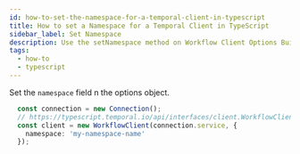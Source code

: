 ```yaml
---
id: how-to-set-the-namespace-for-a-temporal-client-in-typescript
title: How to set a Namespace for a Temporal Client in TypeScript
sidebar_label: Set Namespace
description: Use the setNamespace method on Workflow Client Options Builder.
tags:
  - how-to
  - typescript
---
```


Set the `namespace` field n the options object.

```ts
  const connection = new Connection();
  // https://typescript.temporal.io/api/interfaces/client.WorkflowClientOptions
  const client = new WorkflowClient(connection.service, {
    namespace: 'my-namespace-name'
  });
```
